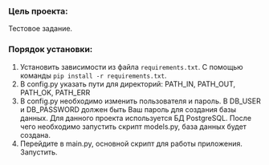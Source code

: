 ### Цель проекта:

Тестовое задание.

### Порядок установки:

1. Установить зависимости из файла `requirements.txt`. С помощью команды `pip install -r requirements.txt`.
2. В config.py указать пути для директорий: PATH_IN, PATH_OUT, PATH_OK, PATH_ERR
3. В config.py необходимо изменить пользователя и пароль. В DB_USER и DB_PASSWORD должен быть Ваш пароль для создания базы данных. Для данного проекта используется БД PostgreSQL. После чего необходимо запустить скрипт models.py, база данных будет создана.
4. Перейдите в main.py, основной скрипт для работы приложения. Запустить.

